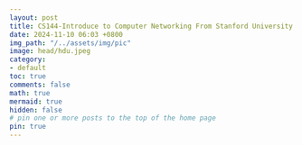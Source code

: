 ```yaml
---
layout: post
title: CS144-Introduce to Computer Networking From Stanford University
date: 2024-11-10 06:03 +0800
img_path: "/../assets/img/pic"
image: head/hdu.jpeg
category:
- default
toc: true
comments: false
math: true
mermaid: true
hidden: false
# pin one or more posts to the top of the home page
pin: true
---
```




